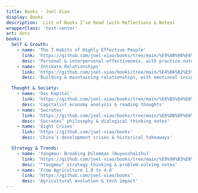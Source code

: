 ```yaml
---
title: Books - Joel Xiao
display: Books
description:  List of Books I’ve Read (with Reflections & Notes)
wrapperClass: 'text-center'
art: dots
books:
  Self & Growth:
    - name: 'The 7 Habits of Highly Effective People'
      link: 'https://github.com/joel-xiao/books/tree/main/%E9%AB%98%E6%95%88%E8%83%BD%E4%BA%BA%E5%A3%AB%E7%9A%84%E4%B8%83%E4%B8%AA%E4%B9%A0%E6%83%AF'
      desc: 'Personal & interpersonal effectiveness, with practice notes'
    - name: 'Intimate Relationships'
      link: 'https://github.com/joel-xiao/books/tree/main/%E4%BA%B2%E5%AF%86%E5%85%B3%E7%B3%BB'
      desc: 'Building & maintaining relationships, with emotional insights'

  Thought & Society:
    - name: 'Das Kapital'
      link: 'https://github.com/joel-xiao/books/tree/main/%E8%B5%84%E6%9C%AC%E8%AE%BA'
      desc: 'Capitalist economy analysis & reading thoughts'
    - name: 'Socrates'
      link: 'https://github.com/joel-xiao/books/tree/main/%E8%8B%8F%E6%A0%BC%E6%8B%89%E5%BA%95'
      desc: 'Socrates’ philosophy & dialogical thinking notes'
    - name: 'Eight Crises'
      link: 'https://github.com/joel-xiao/books'
      desc: 'China’s development crises & historical takeaways'

  Strategy & Trends:
    - name: 'Yangmou: Breaking Dilemmas (Wuyunzhaizhu)'
      link: 'https://github.com/joel-xiao/books/tree/main/%E9%98%B3%E8%B0%8B%E7%A0%B4%E5%B1%80-%E6%97%A0%E4%BA%91%E6%96%8B%E4%B8%BB'
      desc: '"Yangmou" strategy thinking & problem-solving notes'
    - name: 'From Agriculture 1.0 to 4.0'
      link: 'https://github.com/joel-xiao/books'
      desc: 'Agricultural evolution & tech impact'
---
```


<!-- @layout-full-width -->
<ListBooks :books="frontmatter.books" />
